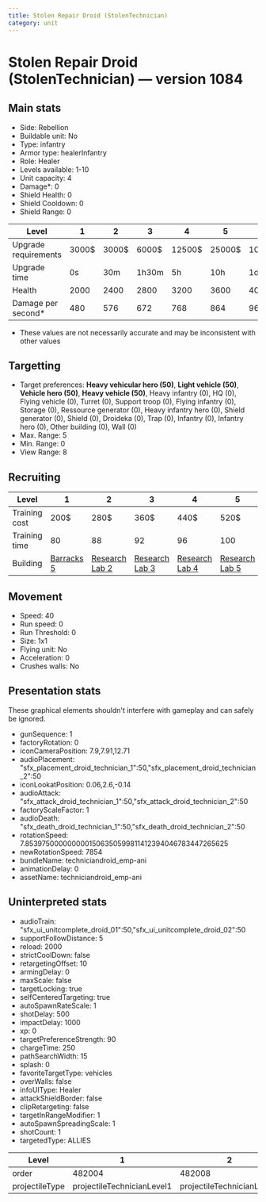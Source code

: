 ```yaml
---
title: Stolen Repair Droid (StolenTechnician)
category: unit
---
```


# Stolen Repair Droid (StolenTechnician) — version 1084

## Main stats

  * Side: Rebellion
  * Buildable unit: No
  * Type: infantry
  * Armor type: healerInfantry
  * Role: Healer
  * Levels available: 1-10
  * Unit capacity: 4
  * Damage*: 0
  * Shield Health: 0
  * Shield Cooldown: 0
  * Shield Range: 0

|Level               |1    |2    |3    |4     |5     |6      |7      |8      |9       |10      |
|--------------------|-----|-----|-----|------|------|-------|-------|-------|--------|--------|
|Upgrade requirements|3000$|3000$|6000$|12500$|25000$|100000$|160000$|320000$|1000000$|1750000$|
|Upgrade time        |0s   |30m  |1h30m|5h    |10h   |1d12h  |2d12h  |4d     |6d      |1w2d    |
|Health              |2000 |2400 |2800 |3200  |3600  |4000   |4400   |4800   |5200    |6000    |
|Damage per second*  |480  |576  |672  |768   |864   |960    |1056   |1152   |1248    |1440    |

* These values are not necessarily accurate and may be inconsistent with other values

## Targetting

  * Target preferences: **Heavy vehicular hero (50)**, **Light vehicle (50)**, **Vehicle hero (50)**, **Heavy vehicle (50)**, Heavy infantry (0), HQ (0), Flying vehicle (0), Turret (0), Support troop (0), Flying infantry (0), Storage (0), Ressource generator (0), Heavy infantry hero (0), Shield generator (0), Shield (0), Droideka (0), Trap (0), Infantry (0), Infantry hero (0), Other building (0), Wall (0)
  * Max. Range: 5
  * Min. Range: 0
  * View Range: 8

## Recruiting

|Level        |1                               |2                                     |3                                     |4                                     |5                                     |6                                     |7                                     |8                                     |9                                     |10                                     |
|-------------|--------------------------------|--------------------------------------|--------------------------------------|--------------------------------------|--------------------------------------|--------------------------------------|--------------------------------------|--------------------------------------|--------------------------------------|---------------------------------------|
|Training cost|200$                            |280$                                  |360$                                  |440$                                  |520$                                  |600$                                  |680$                                  |800$                                  |840$                                  |920$                                   |
|Training time|80                              |88                                    |92                                    |96                                    |100                                   |104                                   |108                                   |112                                   |116                                   |120                                    |
|Building     |[Barracks 5](rebelBarracks.html)|[Research Lab 2](rebelOffenseLab.html)|[Research Lab 3](rebelOffenseLab.html)|[Research Lab 4](rebelOffenseLab.html)|[Research Lab 5](rebelOffenseLab.html)|[Research Lab 6](rebelOffenseLab.html)|[Research Lab 7](rebelOffenseLab.html)|[Research Lab 8](rebelOffenseLab.html)|[Research Lab 9](rebelOffenseLab.html)|[Research Lab 10](rebelOffenseLab.html)|

## Movement

  * Speed: 40
  * Run speed: 0
  * Run Threshold: 0
  * Size: 1x1
  * Flying unit: No
  * Acceleration: 0
  * Crushes walls: No

## Presentation stats

These graphical elements shouldn't interfere with gameplay and can safely be ignored.

  * gunSequence: 1
  * factoryRotation: 0
  * iconCameraPosition: 7.9,7.91,12.71
  * audioPlacement: "sfx_placement_droid_technician_1":50,"sfx_placement_droid_technician_2":50
  * iconLookatPosition: 0.06,2.6,-0.14
  * audioAttack: "sfx_attack_droid_technician_1":50,"sfx_attack_droid_technician_2":50
  * factoryScaleFactor: 1
  * audioDeath: "sfx_death_droid_technician_1":50,"sfx_death_droid_technician_2":50
  * rotationSpeed: 7.8539750000000001506350599811412394046783447265625
  * newRotationSpeed: 7854
  * bundleName: techniciandroid_emp-ani
  * animationDelay: 0
  * assetName: techniciandroid_emp-ani

## Uninterpreted stats

  * audioTrain: "sfx_ui_unitcomplete_droid_01":50,"sfx_ui_unitcomplete_droid_02":50
  * supportFollowDistance: 5
  * reload: 2000
  * strictCoolDown: false
  * retargetingOffset: 10
  * armingDelay: 0
  * maxScale: false
  * targetLocking: true
  * selfCenteredTargeting: true
  * autoSpawnRateScale: 1
  * shotDelay: 500
  * impactDelay: 1000
  * xp: 0
  * targetPreferenceStrength: 90
  * chargeTime: 250
  * pathSearchWidth: 15
  * splash: 0
  * favoriteTargetType: vehicles
  * overWalls: false
  * infoUIType: Healer
  * attackShieldBorder: false
  * clipRetargeting: false
  * targetInRangeModifier: 1
  * autoSpawnSpreadingScale: 1
  * shotCount: 1
  * targetedType: ALLIES

|Level         |1                         |2                         |3                         |4                         |5                         |6                         |7                         |8                         |9                         |10                         |
|--------------|--------------------------|--------------------------|--------------------------|--------------------------|--------------------------|--------------------------|--------------------------|--------------------------|--------------------------|---------------------------|
|order         |482004                    |482008                    |482012                    |482016                    |482020                    |482024                    |482028                    |482032                    |482036                    |482040                     |
|projectileType|projectileTechnicianLevel1|projectileTechnicianLevel2|projectileTechnicianLevel3|projectileTechnicianLevel4|projectileTechnicianLevel5|projectileTechnicianLevel6|projectileTechnicianLevel7|projectileTechnicianLevel8|projectileTechnicianLevel9|projectileTechnicianLevel10|

